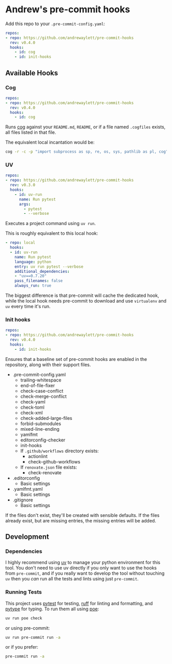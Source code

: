 # Andrew's pre-commit hooks

Add this repo to your `.pre-commit-config.yaml`:

```yaml
repos:
- repo: https://github.com/andrewaylett/pre-commit-hooks
  rev: v0.4.0
  hooks:
    - id: cog
    - id: init-hooks
```

## Available Hooks

### Cog

```yaml
repos:
- repo: https://github.com/andrewaylett/pre-commit-hooks
  rev: v0.4.0
  hooks:
    - id: cog
```

Runs [cog](https://github.com/nedbat/cog) against your `README.md`, `README`,
or if a file named `.cogfiles` exists, all files listed in that file.

The equivalent local incantation would be:

```bash
cog -r -c -p "import subprocess as sp, re, os, sys, pathlib as pl, cog" README.md
```

### UV

```yaml
repos:
- repo: https://github.com/andrewaylett/pre-commit-hooks
  rev: v0.3.0
  hooks:
    - id: uv-run
      name: Run pytest
      args:
        - pytest
        - --verbose
```

Executes a project command using `uv run`.

This is roughly equivalent to this local hook:

```yaml
- repo: local
  hooks:
  - id: uv-run
    name: Run pytest
    language: python
    entry: uv run pytest --verbose
    additional_dependencies:
    - "uv==0.7.20"
    pass_filenames: false
    always_run: true
```

The biggest difference is that pre-commit will cache the dedicated hook, while the local hook needs pre-commit
to download and use `virtualenv` and `uv` every time it's run.

### Init hooks

```yaml
repos:
- repo: https://github.com/andrewaylett/pre-commit-hooks
  rev: v0.4.0
  hooks:
    - id: init-hooks
```

Ensures that a baseline set of pre-commit hooks are enabled in the repository,
along with their support files.

* .pre-commit-config.yaml
  * trailing-whitespace
  * end-of-file-fixer
  * check-case-conflict
  * check-merge-conflict
  * check-yaml
  * check-toml
  * check-xml
  * check-added-large-files
  * forbid-submodules
  * mixed-line-ending
  * yamlfmt
  * editorconfig-checker
  * init-hooks
  * If `.github/workflows` directory exists:
    * actionlint
    * check-github-workflows
  * If `renovate.json` file exists:
    * check-renovate
* .editorconfig
  * Basic settings
* .yamlfmt.yaml
  * Basic settings
* .gitignore
  * Basic settings

If the files don't exist, they'll be created with sensible defaults.
If the files already exist, but are missing entries, the missing entries will be added.

## Development

### Dependencies

I highly recommend using [uv](https://docs.astral.sh/uv/) to manage your python environment for this tool.
You don't need to use uv directly if you only want to use the hooks from `pre-commit`,
and if you really want to develop the tool without touching `uv` then you _can_ run all the tests and lints using just `pre-commit`.

### Running Tests

This project uses [pytest](https://pytest.org) for testing,
[ruff](https://docs.astral.sh/ruff/) for linting and formatting,
and [pytype](https://google.github.io/pytype/) for typing.
To run them all using [poe](https://poethepoet.natn.io/):

```bash
uv run poe check
```

or using pre-commit:

```bash
uv run pre-commit run -a
```

or if you prefer:

```bash
pre-commit run -a
```
